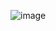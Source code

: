 ![image](https://user-images.githubusercontent.com/70523057/134814909-9a76c86d-8e50-4260-b14d-c1ce23a651ef.png)
